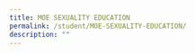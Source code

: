 ```yaml
---
title: MOE SEXUALITY EDUCATION
permalink: /student/MOE-SEXUALITY-EDUCATION/
description: ""
---
```

